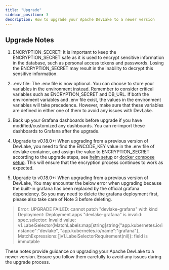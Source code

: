 ```yaml
---
title: "Upgrade"
sidebar_position: 3
description: How to upgrade your Apache DevLake to a newer version
---
```


## Upgrade Notes

1. ENCRYPTION_SECRET: It is important to keep the ENCRYPTION_SECRET safe as it is used to encrypt sensitive information in the database, such as personal access tokens and passwords. Losing the ENCRYPTION_SECRET may result in the inability to decrypt this sensitive information.

2. .env file: The .env file is now optional. You can choose to store your variables in the environment instead. Remember to consider critical variables such as ENCRYPTION_SECRET and DB_URL. If both the environment variables and .env file exist, the values in the environment variables will take precedence. However, make sure that these variables are defined in either one of them to avoid any issues with DevLake.

3. Back up your Grafana dashboards before upgrade if you have modified/customized any dashboards. You can re-import these dashboards to Grafana after the upgrade.

4. Upgrade to v0.18.0+: When upgrading from a previous version of DevLake, you need to find the ENCODE_KEY value in the .env file of devlake container, and assign the value to ENCRYPTION_SECRET according to the upgrade steps, see [helm setup](https://devlake.apache.org/docs/next/GettingStarted/HelmSetup) or [docker compose setup](https://devlake.apache.org/docs/next/GettingStarted/DockerComposeSetup). This will ensure that the encryption process continues to work as expected.

5. Upgrade to v0.18.0+: When upgrading from a previous version of DevLake, You may encounter the below error when upgrading because the built-in grafana has been replaced by the official grafana dependency. So you may need to delete the grafana deployment first, please also take care of Note 3 before deleting.

> Error: UPGRADE FAILED: cannot patch "devlake-grafana" with kind Deployment: Deployment.apps "devlake-grafana" is invalid: spec.selector: Invalid value: v1.LabelSelector{MatchLabels:map[string]string{"app.kubernetes.io/instance":"devlake", "app.kubernetes.io/name":"grafana"}, MatchExpressions:[]v1.LabelSelectorRequirement(nil)}: field is immutable


These notes provide guidance on upgrading your Apache DevLake to a newer version. Ensure you follow them carefully to avoid any issues during the upgrade process.
